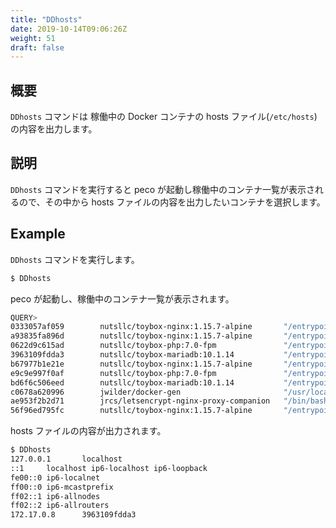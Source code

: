 ```yaml
---
title: "DDhosts"
date: 2019-10-14T09:06:26Z
weight: 51
draft: false
---
```


## 概要
``DDhosts`` コマンドは 稼働中の Docker コンテナの hosts ファイル(``/etc/hosts``)の内容を出力します。

## 説明
``DDhosts`` コマンドを実行すると peco が起動し稼働中のコンテナ一覧が表示されるので、その中から hosts ファイルの内容を出力したいコンテナを選択します。

## Example
``DDhosts`` コマンドを実行します。

```bash
$ DDhosts
```

peco が起動し、稼働中のコンテナ一覧が表示されます。

```bash
QUERY>                                                                 IgnoreCase [10 (1/1)]
0333057af059        nutsllc/toybox-nginx:1.15.7-alpine       "/entrypoint-ex.sh"      13 min
a93835fa896d        nutsllc/toybox-nginx:1.15.7-alpine       "/entrypoint-ex.sh"      7 week
0622d9c615ad        nutsllc/toybox-php:7.0-fpm               "/entrypoint-ex.sh p…"   7 week
3963109fdda3        nutsllc/toybox-mariadb:10.1.14           "/entrypoint-ex.sh"      7 week
b67977b1e21e        nutsllc/toybox-nginx:1.15.7-alpine       "/entrypoint-ex.sh"      7 week
e9c9e997f0af        nutsllc/toybox-php:7.0-fpm               "/entrypoint-ex.sh p…"   7 week
bd6f6c506eed        nutsllc/toybox-mariadb:10.1.14           "/entrypoint-ex.sh"      7 week
c0678a620996        jwilder/docker-gen                       "/usr/local/bin/dock…"   7 week
ae953f2b2d71        jrcs/letsencrypt-nginx-proxy-companion   "/bin/bash /app/entr…"   7 week
56f96ed795fc        nutsllc/toybox-nginx:1.15.7-alpine       "/entrypoint-ex.sh"      7 week
```

hosts ファイルの内容が出力されます。

```bash
$ DDhosts
127.0.0.1       localhost
::1     localhost ip6-localhost ip6-loopback
fe00::0 ip6-localnet
ff00::0 ip6-mcastprefix
ff02::1 ip6-allnodes
ff02::2 ip6-allrouters
172.17.0.8      3963109fdda3
```
